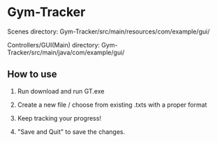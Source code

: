 # Gym-Tracker
Scenes directory:               Gym-Tracker/src/main/resources/com/example/gui/

Controllers/GUI(Main) directory:     Gym-Tracker/src/main/java/com/example/gui/
## How to use
1) Run download and run GT.exe

2) Create a new file / choose from existing .txts with a proper format

3) Keep tracking your progress!

4) "Save and Quit" to save the changes.
